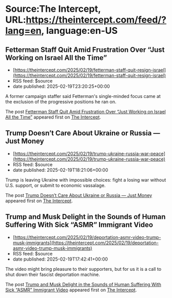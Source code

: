 # Source:The Intercept, URL:https://theintercept.com/feed/?lang=en, language:en-US

## Fetterman Staff Quit Amid Frustration Over “Just Working on Israel All the Time”
 - [https://theintercept.com/2025/02/19/fetterman-staff-quit-resign-israel](https://theintercept.com/2025/02/19/fetterman-staff-quit-resign-israel)
 - RSS feed: $source
 - date published: 2025-02-19T23:20:25+00:00

<p>A former campaign staffer said Fetterman's single-minded focus came at the exclusion of the progressive positions he ran on.</p>
<p>The post <a href="https://theintercept.com/2025/02/19/fetterman-staff-quit-resign-israel/">Fetterman Staff Quit Amid Frustration Over “Just Working on Israel All the Time”</a> appeared first on <a href="https://theintercept.com">The Intercept</a>.</p>

## Trump Doesn’t Care About Ukraine or Russia — Just Money
 - [https://theintercept.com/2025/02/19/trump-ukraine-russia-war-peace](https://theintercept.com/2025/02/19/trump-ukraine-russia-war-peace)
 - RSS feed: $source
 - date published: 2025-02-19T18:21:06+00:00

<p>Trump is leaving Ukraine with impossible choices: fight a losing war without U.S. support, or submit to economic vassalage.</p>
<p>The post <a href="https://theintercept.com/2025/02/19/trump-ukraine-russia-war-peace/">Trump Doesn’t Care About Ukraine or Russia — Just Money</a> appeared first on <a href="https://theintercept.com">The Intercept</a>.</p>

## Trump and Musk Delight in the Sounds of Human Suffering With Sick “ASMR” Immigrant Video
 - [https://theintercept.com/2025/02/19/deportation-asmr-video-trump-musk-immigrants](https://theintercept.com/2025/02/19/deportation-asmr-video-trump-musk-immigrants)
 - RSS feed: $source
 - date published: 2025-02-19T17:42:41+00:00

<p>The video might bring pleasure to their supporters, but for us it is a call to shut down their fascist deportation machine.</p>
<p>The post <a href="https://theintercept.com/2025/02/19/deportation-asmr-video-trump-musk-immigrants/">Trump and Musk Delight in the Sounds of Human Suffering With Sick “ASMR” Immigrant Video</a> appeared first on <a href="https://theintercept.com">The Intercept</a>.</p>

